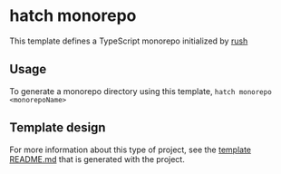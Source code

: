 # hatch monorepo
This template defines a TypeScript monorepo initialized by [rush](https://rushjs.io)

## Usage
To generate a monorepo directory using this template, 
```hatch monorepo <monorepoName>```

## Template design
For more information about this type of project, see the [template README.md](template/README.md) that is generated with the project. 